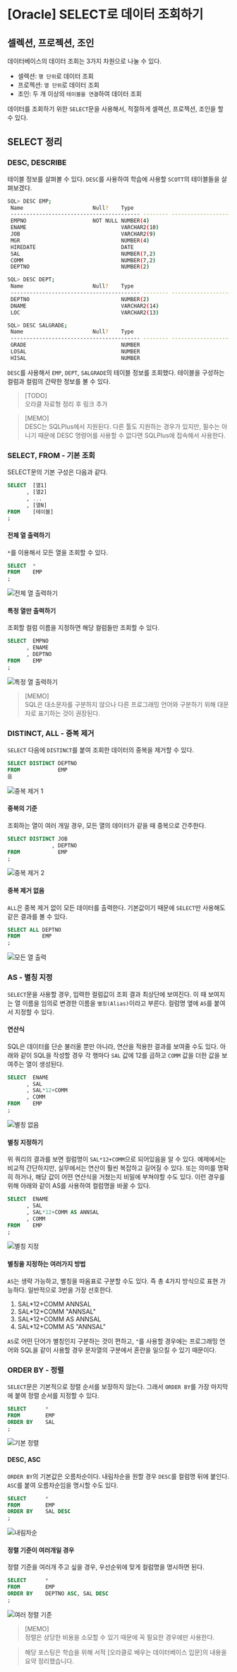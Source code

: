 # [Oracle] SELECT로 데이터 조회하기


## 셀렉션, 프로젝션, 조인

데이터베이스의 데이터 조회는 3가지 차원으로 나눌 수 있다.
- 셀렉션: `행 단위`로 데이터 조회
- 프로젝션: `열 단위`로 데이터 조회
- 조인: 두 개 이상의 `테이블을 연결`하여 데이터 조회

데이터를 조회하기 위한 `SELECT`문을 사용해서, 적절하게 셀렉션, 프로젝션, 조인을 할 수 있다.


## SELECT 정리

### DESC, DESCRIBE

테이블 정보를 살펴볼 수 있다. `DESC`를 사용하여 학습에 사용할 `SCOTT`의 테이블들을 살펴보겠다.

```bash
SQL> DESC EMP;
 Name					   Null?    Type
 ----------------------------------------- -------- ----------------------------
 EMPNO					   NOT NULL NUMBER(4)
 ENAME						        VARCHAR2(10)
 JOB				    		    VARCHAR2(9)
 MGR				    		    NUMBER(4)
 HIREDATE			    		    DATE
 SAL						        NUMBER(7,2)
 COMM						        NUMBER(7,2)
 DEPTNO 					        NUMBER(2)

SQL> DESC DEPT;    
 Name					   Null?    Type
 ----------------------------------------- -------- ----------------------------
 DEPTNO     					    NUMBER(2)
 DNAME		    				    VARCHAR2(14)
 LOC				    		    VARCHAR2(13)

SQL> DESC SALGRADE;
 Name					   Null?    Type
 ----------------------------------------- -------- ----------------------------
 GRADE  						    NUMBER
 LOSAL  						    NUMBER
 HISAL  						    NUMBER
```

`DESC`를 사용해서 `EMP`, `DEPT`, `SALGRADE`의 테이블 정보를 조회했다. 테이블을 구성하는 컬럼과 컬럼의 간략한 정보를 볼 수 있다.

> [TODO]  
> 오라클 자료형 정리 후 링크 추가

> [MEMO]  
> DESC는 SQLPlus에서 지원된다. 다른 툴도 지원하는 경우가 있지만, 필수는 아니기 때문에 DESC 명령어를 사용할 수 없다면 SQLPlus에 접속해서 사용한다.


### SELECT, FROM - 기본 조회

SELECT문의 기본 구성은 다음과 같다. 

```sql
SELECT  [열1]
      , [열2]
      , ...
      , [열N]
FROM    [테이블]
;
```

#### 전체 열 출력하기

`*`를 이용해서 모든 열을 조회할 수 있다. 

```sql
SELECT  *
FROM    EMP
;
```

![전체 열 출력하기](./image1.png)
<!-- [##_Image|kage@bbqdGm/btq0XqriDEQ/Sjcp59u3LCTlYVlctS7Bv0/img.png|alignCenter|width="100%"|_##] -->

#### 특정 열만 출력하기

조회할 컬럼 이름을 지정하면 해당 컬럼들만 조회할 수 있다.

```sql
SELECT  EMPNO
      , ENAME
      , DEPTNO
FROM    EMP
;
```

![특정 열 출력하기](./image2.png)
<!-- [##_Image|kage@cFXUs2/btq0SFXgaG6/6YII0B5qAMt7UCoxGDkUvk/img.png|alignCenter|width="100%"|_##] -->

> [MEMO]  
> SQL은 대소문자를 구분하지 않으나 다른 프로그래밍 언어와 구분하기 위해 대문자로 표기하는 것이 권장된다.


### DISTINCT, ALL - 중복 제거

`SELECT` 다음에 `DISTINCT`를 붙여 조회한 데이터의 중복을 제거할 수 있다.

```sql
SELECT DISTINCT DEPTNO
FROM            EMP
음
```

![중복 제거 1](./image3.png)
<!-- [##_Image|kage@bkU328/btq0Tu2jKo4/5JhLrtKAmX16ufP5vqQIUK/img.png|alignCenter|width="100%"|_##] -->

#### 중복의 기준 

조회하는 열이 여러 개일 경우, 모든 열의 데이터가 같을 때 중복으로 간주한다.

```sql
SELECT DISTINCT JOB 
              , DEPTNO
FROM            EMP
;
```

![중복 제거 2](./image4.png)
<!-- [##_Image|kage@rfSBn/btq0Xo737Ln/pjK6LHRC6GWrbEwRXS6uhK/img.png|alignCenter|width="100%"|_##] -->

#### 중복 제거 없음

`ALL`은 중복 제거 없이 모든 데이터를 출력한다. 기본값이기 때문에 `SELECT`만 사용해도 같은 결과를 볼 수 있다.

```sql
SELECT ALL DEPTNO
FROM       EMP
;
```

![모든 열 출력](./image5.png)
<!-- [##_Image|kage@00FYO/btq0ZKI6q6b/sIK4alFjk2USHjv0SejhKk/img.png|alignCenter|width="100%"|_##] -->


### AS - 별칭 지정

`SELECT`문을 사용할 경우, 입력한 컬럼값이 조회 결과 최상단에 보여진다. 이 때 보여지는 열 이름을 임의로 변경한 이름을 `별칭(Alias)`이라고 부른다. 컬럼명 옆에 `AS`를 붙여서 지정할 수 있다. 

#### 연산식

SQL은 데이터를 단순 불러올 뿐만 아니라, 연산을 적용한 결과를 보여줄 수도 있다. 아래와 같이 SQL을 작성할 경우 각 행마다 `SAL` 값에 12를 곱하고 `COMM` 값을 더한 값을 보여주는 열이 생성된다. 

```sql
SELECT  ENAME
      , SAL
      , SAL*12+COMM
      , COMM
FROM    EMP
;
```

![별칭 없음](./image6.png)
<!-- [##_Image|kage@brtYaF/btq01qwQ7jO/HjrbHHSJGUrBhVfAz5whRK/img.png|alignCenter|width="100%"|_##] -->

#### 별칭 지정하기

위 쿼리의 결과를 보면 컬럼명이 `SAL*12+COMM`으로 되어있음을 알 수 있다. 예제에서는 비교적 간단하지만, 실무에서는 연산이 훨씬 복잡하고 길어질 수 있다. 또는 의미를 명확히 하거나, 해당 값이 어떤 연산식을 거쳤는지 비밀에 부쳐야할 수도 있다. 이런 경우를 위해 아래와 같이 AS를 사용하여 컬럼명을 바꿀 수 있다.

```sql
SELECT  ENAME
      , SAL
      , SAL*12+COMM AS ANNSAL
      , COMM
FROM    EMP
;
```

![별칭 지정](./image7.png)
<!-- [##_Image|kage@8Iutg/btq0XP5qWPY/UfksIK99anBbKRDkpIeh4K/img.png|alignCenter|width="100%"|_##] -->

#### 별칭을 지정하는 여러가지 방법

`AS`는 생략 가능하고, 별칭을 따옴표로 구분할 수도 있다. 즉 총 4가지 방식으로 표현 가능하다. 일반적으로 3번을 가장 선호한다.     
1. SAL\*12+COMM ANNSAL  
2. SAL\*12+COMM "ANNSAL"  
3. SAL\*12+COMM AS ANNSAL  
4. SAL\*12+COMM AS "ANNSAL"  

`AS`로 어떤 단어가 별칭인지 구분하는 것이 편하고, `"`를 사용할 경우에는 프로그래밍 언어와 SQL을 같이 사용할 경우 문자열의 구분에서 혼란을 일으킬 수 있기 때문이다.


### ORDER BY - 정렬

`SELECT`문은 기본적으로 정렬 순서를 보장하지 않는다. 그래서 `ORDER BY`를 가장 마지막에 붙여 정렬 순서를 지정할 수 있다.

```sql
SELECT      *
FROM        EMP
ORDER BY    SAL
;
```

![기본 정렬](./image8.png)
<!-- [##_Image|kage@bMEP2n/btq0Vn9pPjB/GCulVJ2h1x4sYQC4YmMHO0/img.png|alignCenter|width="100%"|_##] -->

#### DESC, ASC

`ORDER BY`의 기본값은 오름차순이다. 내림차순을 원할 경우 `DESC`를 컬럼명 뒤에 붙인다. `ASC`를 붙여 오름차순임을 명시할 수도 있다. 

```sql
SELECT      *
FROM        EMP
ORDER BY    SAL DESC
;
```

![내림차순](./image9.png)
<!-- [##_Image|kage@c1q0Vd/btq0Tt966Sp/geU1oi8CGqp6kQgOVekfHk/img.png|alignCenter|width="100%"|_##] -->

#### 정렬 기준이 여러개일 경우

정렬 기준을 여러개 주고 싶을 경우, 우선순위에 맞게 컬럼명을 명시하면 된다.

```sql
SELECT      *
FROM        EMP
ORDER BY    DEPTNO ASC, SAL DESC
;
```

![여러 정렬 기준](./image10.png)
<!-- [##_Image|kage@WprNT/btq0SG9G139/hicPlZiMCOYM0zoXKMk3ak/img.png|alignCenter|width="100%"|_##] -->

> [MEMO]  
> 정렬은 상당한 비용을 소모할 수 있기 때문에 꼭 필요한 경우에만 사용한다.

> 해당 포스팅은 학습을 위해 서적 \[오라클로 배우는 데이터베이스 입문\]의 내용을 요약 정리했습니다.